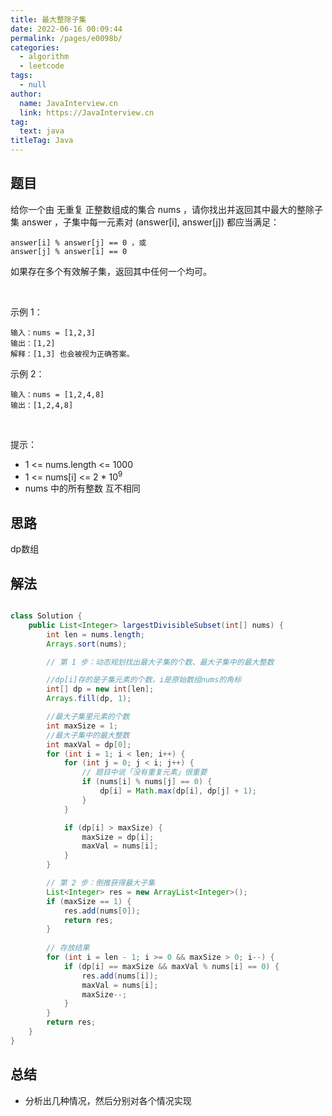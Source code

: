 ```yaml
---
title: 最大整除子集
date: 2022-06-16 00:09:44
permalink: /pages/e0098b/
categories: 
  - algorithm
  - leetcode
tags: 
  - null
author: 
  name: JavaInterview.cn
  link: https://JavaInterview.cn
tag: 
  text: java
titleTag: Java
---
```


## 题目

给你一个由 无重复 正整数组成的集合 nums ，请你找出并返回其中最大的整除子集 answer ，子集中每一元素对 (answer[i], answer[j]) 都应当满足：

    answer[i] % answer[j] == 0 ，或
    answer[j] % answer[i] == 0
如果存在多个有效解子集，返回其中任何一个均可。

 

示例 1：

    输入：nums = [1,2,3]
    输出：[1,2]
    解释：[1,3] 也会被视为正确答案。
示例 2：

    输入：nums = [1,2,4,8]
    输出：[1,2,4,8]
 

提示：

- 1 <= nums.length <= 1000
- 1 <= nums[i] <= 2 * 10<sup>9</sup>
- nums 中的所有整数 互不相同


## 思路

dp数组

## 解法
```java

class Solution {
    public List<Integer> largestDivisibleSubset(int[] nums) {
        int len = nums.length;
        Arrays.sort(nums);

        // 第 1 步：动态规划找出最大子集的个数、最大子集中的最大整数

        //dp[i]存的是子集元素的个数，i是原始数组nums的角标
        int[] dp = new int[len];
        Arrays.fill(dp, 1);

        //最大子集里元素的个数
        int maxSize = 1;
        //最大子集中的最大整数
        int maxVal = dp[0];
        for (int i = 1; i < len; i++) {
            for (int j = 0; j < i; j++) {
                // 题目中说「没有重复元素」很重要
                if (nums[i] % nums[j] == 0) {
                    dp[i] = Math.max(dp[i], dp[j] + 1);
                }
            }

            if (dp[i] > maxSize) {
                maxSize = dp[i];
                maxVal = nums[i];
            }
        }

        // 第 2 步：倒推获得最大子集
        List<Integer> res = new ArrayList<Integer>();
        if (maxSize == 1) {
            res.add(nums[0]);
            return res;
        }
        
        // 存放结果
        for (int i = len - 1; i >= 0 && maxSize > 0; i--) {
            if (dp[i] == maxSize && maxVal % nums[i] == 0) {
                res.add(nums[i]);
                maxVal = nums[i];
                maxSize--;
            }
        }
        return res;
    }
}


```

## 总结

- 分析出几种情况，然后分别对各个情况实现 
